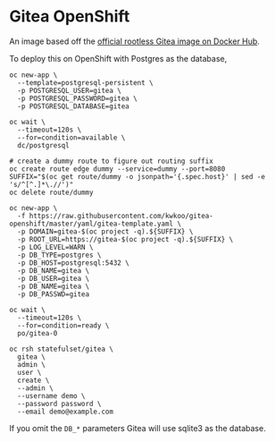# Gitea OpenShift

An image based off the [official rootless Gitea image on Docker Hub](https://hub.docker.com/r/gitea/gitea).


To deploy this on OpenShift with Postgres as the database,

```
oc new-app \
  --template=postgresql-persistent \
  -p POSTGRESQL_USER=gitea \
  -p POSTGRESQL_PASSWORD=gitea \
  -p POSTGRESQL_DATABASE=gitea

oc wait \
  --timeout=120s \
  --for=condition=available \
  dc/postgresql

# create a dummy route to figure out routing suffix
oc create route edge dummy --service=dummy --port=8080
SUFFIX="$(oc get route/dummy -o jsonpath='{.spec.host}' | sed -e 's/^[^.]*\.//')"
oc delete route/dummy

oc new-app \
  -f https://raw.githubusercontent.com/kwkoo/gitea-openshift/master/yaml/gitea-template.yaml \
  -p DOMAIN=gitea-$(oc project -q).${SUFFIX} \
  -p ROOT_URL=https://gitea-$(oc project -q).${SUFFIX} \
  -p LOG_LEVEL=WARN \
  -p DB_TYPE=postgres \
  -p DB_HOST=postgresql:5432 \
  -p DB_NAME=gitea \
  -p DB_USER=gitea \
  -p DB_NAME=gitea \
  -p DB_PASSWD=gitea

oc wait \
  --timeout=120s \
  --for=condition=ready \
  po/gitea-0

oc rsh statefulset/gitea \
  gitea \
  admin \
  user \
  create \
  --admin \
  --username demo \
  --password password \
  --email demo@example.com
```

If you omit the `DB_*` parameters Gitea will use sqlite3 as the database.
